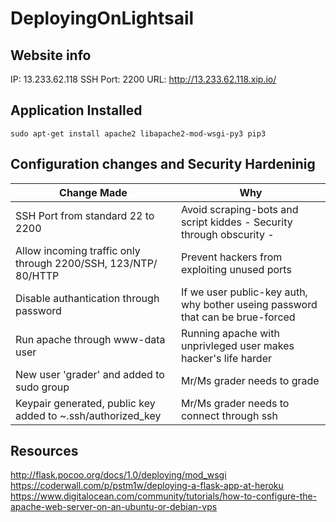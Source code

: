 # DeployingOnLightsail


## Website info
IP: 13.233.62.118
SSH Port: 2200
URL: http://13.233.62.118.xip.io/

## Application Installed 

`sudo apt-get install apache2 libapache2-mod-wsgi-py3 pip3` 

## Configuration changes and Security Hardeninig

| Change Made | Why |
| --- | --- |
| SSH Port from standard 22 to 2200 | Avoid scraping-bots and script kiddes - Security through obscurity - | 
| Allow incoming traffic only through 2200/SSH, 123/NTP/ 80/HTTP | Prevent hackers from exploiting unused ports | 
| Disable authantication through password | If we user public-key auth, why bother useing password that can be brue-forced |
| Run apache through www-data user | Running apache with unprivleged user makes hacker's life harder | 
| New user 'grader' and added to sudo group | Mr/Ms grader needs to grade |
| Keypair generated, public key added to ~.ssh/authorized_key | Mr/Ms grader needs to connect through ssh | 


## Resources 

http://flask.pocoo.org/docs/1.0/deploying/mod_wsgi
https://coderwall.com/p/pstm1w/deploying-a-flask-app-at-heroku
https://www.digitalocean.com/community/tutorials/how-to-configure-the-apache-web-server-on-an-ubuntu-or-debian-vps
